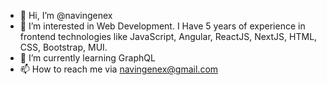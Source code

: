 - 👋 Hi, I’m @navingenex
- 👀 I’m interested in Web Development. I Have 5 years of experience in frontend technologies like JavaScript, Angular, ReactJS, NextJS, HTML, CSS, Bootstrap, MUI.
- 🌱 I’m currently learning GraphQL
- 📫 How to reach me via navingenex@gmail.com

<!---
navingenex/navingenex is a ✨ special ✨ repository because its `README.md` (this file) appears on your GitHub profile.
You can click the Preview link to take a look at your changes.
--->
